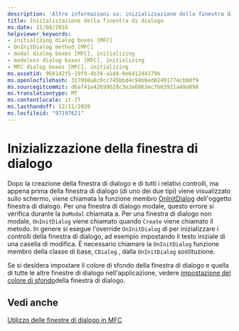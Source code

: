 ```yaml
---
description: 'Altre informazioni su: inizializzazione della finestra di dialogo'
title: Inizializzazione della finestra di dialogo
ms.date: 11/04/2016
helpviewer_keywords:
- initializing dialog boxes [MFC]
- OnInitDialog method [MFC]
- modal dialog boxes [MFC], initializing
- modeless dialog boxes [MFC], initializing
- MFC dialog boxes [MFC], initializing
ms.assetid: 968142f5-19f9-4b34-a1d4-8e6412d4379b
ms.openlocfilehash: 317098a8c0cc745bbd4c94b9ed02401774cb0df9
ms.sourcegitcommit: d6af41e42699628c3e2e6063ec7b03931a49a098
ms.translationtype: MT
ms.contentlocale: it-IT
ms.lasthandoff: 12/11/2020
ms.locfileid: "97197621"
---
```

# <a name="initializing-the-dialog-box"></a>Inizializzazione della finestra di dialogo

Dopo la creazione della finestra di dialogo e di tutti i relativi controlli, ma appena prima della finestra di dialogo (di uno dei due tipi) viene visualizzato sullo schermo, viene chiamata la funzione membro [OnInitDialog](reference/cdialog-class.md#oninitdialog) dell'oggetto finestra di dialogo. Per una finestra di dialogo modale, questo errore si verifica durante la `DoModal` chiamata a. Per una finestra di dialogo non modale, `OnInitDialog` viene chiamato quando `Create` viene chiamato il metodo. In genere si esegue l'override `OnInitDialog` di per inizializzare i controlli della finestra di dialogo, ad esempio impostando il testo iniziale di una casella di modifica. È necessario chiamare la `OnInitDialog` funzione membro della classe di base, `CDialog` , dalla `OnInitDialog` sostituzione.

Se si desidera impostare il colore di sfondo della finestra di dialogo e quella di tutte le altre finestre di dialogo nell'applicazione, vedere [impostazione del colore di sfondo](setting-the-dialog-boxs-background-color.md)della finestra di dialogo.

## <a name="see-also"></a>Vedi anche

[Utilizzo delle finestre di dialogo in MFC](life-cycle-of-a-dialog-box.md)
